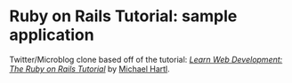 # Ruby on Rails Tutorial: sample application

Twitter/Microblog clone based off of the tutorial: 
[*Learn Web Development: The Ruby on Rails
Tutorial*](http://www.railstutorial.org/)
by [Michael Hartl](http://www.michaelhartl.com/).
